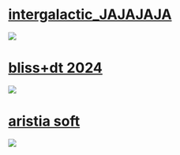 # [intergalactic_JAJAJAJA](https://secret.s-ul.eu/wBZlS3Vu)
![](https://secret.s-ul.eu/blHr7k0X)
# [bliss+dt 2024](https://secret.s-ul.eu/wBZlS3Vu)
![](https://secret.s-ul.eu/kH6eeUVV)
# [aristia soft](https://secret.s-ul.eu/ivWWdGbh)
![](https://secret.s-ul.eu/N0Zhluwq)
